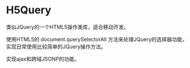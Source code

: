 H5Query
==============

类似JQuery的一个HTML5操作类库，适合移动开发。 

使用HTML5的 document.querySelectorAll 方法来处理JQuery的选择器功能，实现日常使用比较简单的JQuery操作方法。

实现ajax和跨域JSONP的功能。